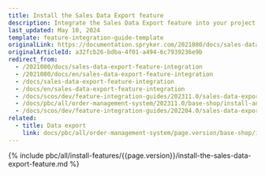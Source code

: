 ```yaml
---
title: Install the Sales Data Export feature
description: Integrate the Sales Data Export feature into your project.
last_updated: May 10, 2024
template: feature-integration-guide-template
originalLink: https://documentation.spryker.com/2021080/docs/sales-data-export-feature-integration
originalArticleId: a32fcb26-bdba-4f01-a494-6c7939236e9b
redirect_from:
  - /2021080/docs/sales-data-export-feature-integration
  - /2021080/docs/en/sales-data-export-feature-integration
  - /docs/sales-data-export-feature-integration
  - /docs/en/sales-data-export-feature-integration
  - /docs/scos/dev/feature-integration-guides/202311.0/sales-data-export-feature-integration.html
  - /docs/pbc/all/order-management-system/202311.0/base-shop/install-and-update/install-features/install-the-sales-data-export-feature.html
  - /docs/scos/dev/feature-integration-guides/202204.0/sales-data-export-feature-integration.html
related:
  - title: Data export
    link: docs/pbc/all/order-management-system/page.version/base-shop/import-and-export-data/orders-data-export/orders-data-export.html
---
```


{% include pbc/all/install-features/{{page.version}}/install-the-sales-data-export-feature.md %} <!-- To edit, see /_includes/pbc/all/install-features/202410.0/install-the-sales-data-export-feature.md -->
